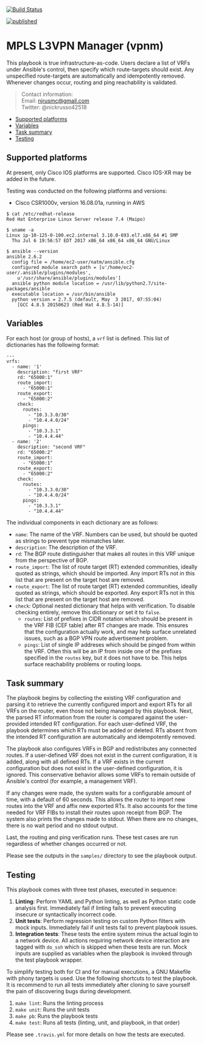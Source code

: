 [![Build Status](
https://travis-ci.org/nickrusso42518/vpnm.svg?branch=master)](
https://travis-ci.org/nickrusso42518/vpnm)

[![published](
http://cs.co/codeex-badge)](
https://developer.cisco.com/codeexchange/github/repo/nickrusso42518/vpnm)

# MPLS L3VPN Manager (vpnm)
This playbook is true infrastructure-as-code. Users declare a list of VRFs
under Ansible's control, then specify which route-targets should exist.
Any unspecified route-targets are automatically and idempotently removed.
Whenever changes occur, routing and ping reachability is validated.

> Contact information:\
> Email:    njrusmc@gmail.com\
> Twitter:  @nickrusso42518

  * [Supported platforms](#supported-platforms)
  * [Variables](#variables)
  * [Task summary](#task-summary)
  * [Testing](#testing)

## Supported platforms
At present, only Cisco IOS platforms are supported. Cisco IOS-XR may
be added in the future.

Testing was conducted on the following platforms and versions:
  * Cisco CSR1000v, version 16.08.01a, running in AWS

```
$ cat /etc/redhat-release
Red Hat Enterprise Linux Server release 7.4 (Maipo)

$ uname -a
Linux ip-10-125-0-100.ec2.internal 3.10.0-693.el7.x86_64 #1 SMP
  Thu Jul 6 19:56:57 EDT 2017 x86_64 x86_64 x86_64 GNU/Linux

$ ansible --version
ansible 2.6.2
  config file = /home/ec2-user/natm/ansible.cfg
  configured module search path = [u'/home/ec2-user/.ansible/plugins/modules',
    u'/usr/share/ansible/plugins/modules']
  ansible python module location = /usr/lib/python2.7/site-packages/ansible
  executable location = /usr/bin/ansible
  python version = 2.7.5 (default, May  3 2017, 07:55:04)
    [GCC 4.8.5 20150623 (Red Hat 4.8.5-14)]
```

## Variables
For each host (or group of hosts), a `vrf` list is defined. This list of
dictionaries has the following format:

```
---
vrfs:
  - name: '1'
    description: "first VRF"
    rd: "65000:1"
    route_import:
      - "65000:1"
    route_export:
      - "65000:2"
    check:
      routes:
        - "10.3.3.0/30"
        - "10.4.4.0/24"
      pings:
        - "10.3.3.1"
        - "10.4.4.44"
  - name: '2'
    description: "second VRF"
    rd: "65000:2"
    route_import:
      - "65000:1"
    route_export:
      - "65000:2"
    check:
      routes:
        - "10.3.3.0/30"
        - "10.4.4.0/24"
      pings:
        - "10.3.3.1"
        - "10.4.4.44"
```

The individual components in each dictionary are as follows:
  * `name`: The name of the VRF. Numbers can be used, but should be quoted
    as strings to prevent type mismatches later.
  * `description`: The description of the VRF.
  * `rd`: The BGP route distinguisher that makes all routes in this VRF
    unique from the perspective of BGP.
  * `route_import`: The list of route target (RT) extended communities,
    ideally quoted as strings, which should be imported. Any import RTs not
    in this list that are present on the target host are removed.
  * `route_export`: The list of route target (RT) extended communities,
    ideally quoted as strings, which should be exported. Any export RTs not
    in this list that are present on the target host are removed.
  * `check`: Optional nested dictionary that helps with verification. To
    disable checking entirely, remove this dictionary or set it to `false`.
      * `routes`: List of prefixes in CIDR notation which should be present
        in the VRF FIB (CEF table) after RT changes are made. This ensures
        that the configuration actually work, and may help surface unrelated
        issues, such as a BGP VPN route advertisement problem.
      * `pings`: List of single IP addreses which should be pinged from
        within the VRF. Often this will be an IP from inside one of the
        prefixes specified in the `routes` key, but it does not have to be.
        This helps surface reachability problems or routing loops.

## Task summary
The playbook begins by collecting the existing VRF configuration and parsing
it to retrieve the currently configured import and export RTs for all VRFs
on the router, even those not being managed by this playbook. Next, the
parsed RT information from the router is compared against the user-provided
intended RT configuration. For each user-defined VRF, the playbook determines
which RTs must be added or deleted. RTs absent from the intended RT
configuration are automatically and idempotently removed.

The playbook also configures VRFs in BGP and redistributes any connected
routes. If a user-defined VRF does not exist in the current configuration, it
is added, along with all defined RTs. If a VRF exists in the current
configuration but does not exist in the user-defined configuration, it is
ignored. This conservative behavior allows some VRFs to remain outside of
Ansible's control (for example, a management VRF).

If any changes were made, the system waits for a configurable amount of time,
with a default of 60 seconds. This allows the router to import new routes into
the VRF and affix new exported RTs. It also accounts for the time needed for
VRF FIBs to install their routes upon receipt from BGP. The system also
prints the changes made to stdout. When there are no changes, there is no
wait period and no stdout output.

Last, the routing and ping verification runs. These test cases are run
regardless of whether changes occurred or not.

Please see the outputs in the `samples/` directory to see the playbook output.

## Testing
This playbook comes with three test phases, executed in sequence:
1. __Linting__: Perform YAML and Python linting, as well as Python static code
  analysis first. Immediately fail if linting fails to prevent executing
  insecure or syntactically incorrect code.
2. __Unit tests__: Perform regression testing on custom Python filters with mock
  inputs. Immediately fail if unit tests fail to prevent playbook issues.
3. __Integration tests__: These tests the entire system minus the actual
  login to a network device. All actions requiring network device interaction
  are tagged with `do_ssh` which is skipped when these tests are run. Mock
  inputs are supplied as variables when the playbook is invoked through the
  test playbook wrapper.

To simplify testing both for CI and for manual executions, a GNU Makefile
with phony targets is used. Use the following shortcuts to test the playbook.
It is recommend to run all tests immediately after cloning to save yourself
the pain of discovering bugs during development.
1. `make lint`: Runs the linting process
2. `make unit`: Runs the unit tests
3. `make pb`: Runs the playbook tests
4. `make test`: Runs all tests (linting, unit, and playbook, in that order)

Please see `.travis.yml` for more details on how the tests are executed.
